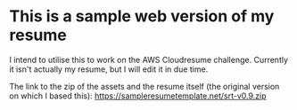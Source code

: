 # This is a sample web version of my resume

I intend to utilise this to work on the AWS Cloudresume challenge. Currently it isn't actually my resume, but I will edit it in due time.

The link to the zip of the assets and the resume itself (the original version on which I based this): https://sampleresumetemplate.net/srt-v0.9.zip
